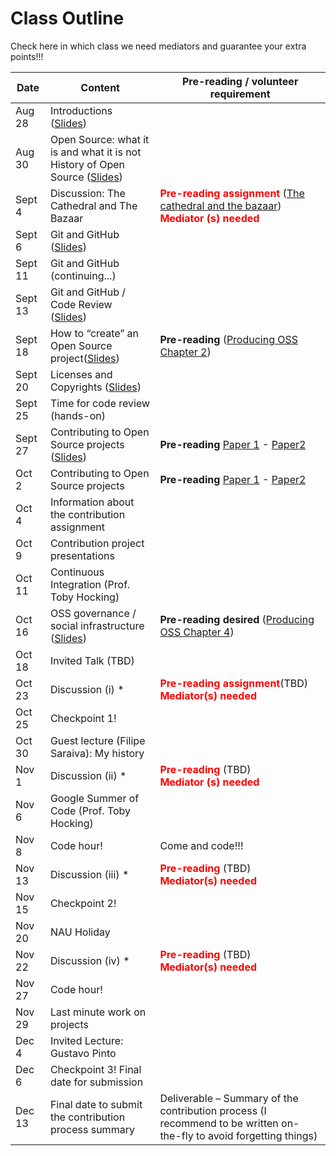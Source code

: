 # Class Outline

Check here in which class we need mediators and guarantee your extra points!!!

| Date    | Content                                               | Pre-reading / volunteer requirement                          |
| ------- | ------------------------------------------------ | ------------------------------------------------------------ |
| Aug 28  | Introductions ([Slides](notes/Lecture_01.pdf))   |                                                              |
| Aug 30  | Open Source: what it is and what it is not<br>History of Open Source  ([Slides](notes/Lecture_02.pdf))     |                                                              |
| Sept 4  | Discussion: The Cathedral and The Bazaar         | **<font color="red">Pre-reading assignment</font>** ([The cathedral and the bazaar](http://www.catb.org/esr/writings/cathedral-bazaar/cathedral-bazaar/))<br>**<font color="red">Mediator (s) needed</font>** |
| Sept 6 | Git and GitHub ([Slides](notes/Lecture_03.pdf))   |                                                              |
| Sept 11 | Git and GitHub (continuing...)                   |                                                              |
| Sept 13 | Git and GitHub / Code Review ([Slides](notes/Lecture_04.pdf))                             |                                                              |
| Sept 18 | How to “create” an Open Source project([Slides](notes/Lecture_05.pdf))                             | **Pre-reading** ([Producing OSS Chapter 2](https://producingoss.com/en/getting-started.html)) |
| Sept 20 | Licenses and Copyrights ([Slides](notes/Lecture_06.pdf))                             |                                                              |
| Sept 25 | Time for code review (hands-on)                  |                                                              |
| Sept 27 | Contributing to Open Source projects ([Slides](notes/Lecture_07.pdf))                             | **Pre-reading** [Paper 1](http://www.igor.pro.br/publica/papers/IEEESoft_2018.pdf) - [Paper2](http://www.igor.pro.br/publica/papers/2014SBES.pdf) |
| Oct 2   | Contributing to Open Source projects             | **Pre-reading** [Paper 1](http://www.igor.pro.br/publica/papers/IEEESoft_2018.pdf) - [Paper2](http://www.igor.pro.br/publica/papers/2014SBES.pdf) |
| Oct 4   | Information about the contribution assignment    |                                                              |
| Oct 9   | Contribution project presentations               |                                                              |
| Oct 11  | Continuous Integration (Prof. Toby Hocking)      |                                                              |
| Oct 16  | OSS governance / social infrastructure ([Slides](notes/Lecture_08.pptx))               | **Pre-reading desired** ([Producing OSS Chapter 4](https://producingoss.com/en/social-infrastructure.html))|
| Oct 18  | Invited Talk (TBD)                               |                                                              |
| Oct 23  | Discussion (i) *                                 | **<font color="red">Pre-reading assignment</font>**(TBD)<br>**<font color="red">Mediator(s) needed</font>** |
| Oct 25  | Checkpoint 1!                                    |                                                              |
| Oct 30  | Guest lecture (Filipe Saraiva): My history       |                                                              |
| Nov 1   | Discussion (ii) *                                | **<font color="red">Pre-reading </font>** (TBD)<br/>**<font color="red">Mediator (s) needed</font>** |
| Nov 6   | Google Summer of Code (Prof. Toby Hocking)       |                                                              |
| Nov 8   | Code hour!                                       |  Come and code!!!                                            |
| Nov 13  | Discussion (iii) *                               | **<font color="red">Pre-reading</font>** (TBD)<br/>**<font color="red">Mediator(s) needed</font>** |
| Nov 15  | Checkpoint 2!                                    |                                                              |
| Nov 20  | NAU Holiday                                      |                                                              |
| Nov 22  | Discussion (iv) *                                | **<font color="red">Pre-reading</font>** (TBD)<br/>**<font color="red">Mediator(s) needed</font>** |
| Nov 27  | Code hour!                                       |                                                              |
| Nov 29  | Last minute work on projects                     |                                                              |
| Dec 4   | Invited Lecture: Gustavo Pinto                   |                                                              |
| Dec 6   | Checkpoint 3! Final date for submission          |                                                              |
| Dec 13  | Final date to submit the contribution process summary | Deliverable – Summary of the contribution process (I recommend to be written on-the-fly to avoid forgetting things) |
